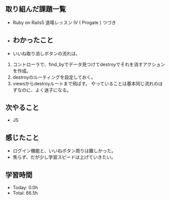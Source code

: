 ## 取り組んだ課題一覧
- Ruby on Rails5 道場レッスン IV  ( Progate ) つづき
- ## わかったこと
- いいね取り消しボタンの流れは、
1. コントローラで、find_byでデータ見つけてdestroyでそれを消すアクションを作成。
2. destroyのルーティングを設定しておく。
3. viewsからdestroyルートまで飛ばす。
やっていることは基本同じ流れのはずなのに、よく迷子になる。
## 次やること
- JS
## 感じたこと
- ログイン機能と、いいねボタン周りは難しかった。
- 焦らず、だが少し学習スピードは上げていきたい。
## 学習時間
- Today: 0.0h
- Total: 66.5h
